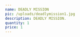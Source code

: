 ```yaml
---
name: DEADLY MISSION
pic: /uploads/deadlymission1.jpg
description: DEADLY MISSION.
quantity: 1
price: 1
---
```


